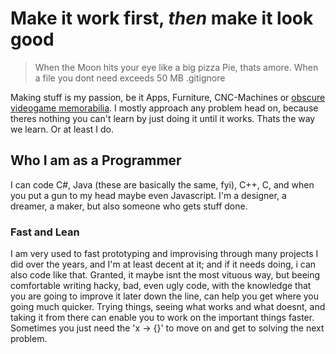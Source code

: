 # Make it work first, *then* make it look good

> When the Moon hits your eye 
> like a big pizza Pie, 
> thats amore.
> When a file you dont need
> exceeds 50 MB
> .gitignore

Making stuff is my passion, be it Apps, Furniture, CNC-Machines or [obscure videogame memorabilia](https://metrovideogame.fandom.com/wiki/Lighter). I mostly approach any problem head on, because theres nothing you can't learn by just doing it until it works. Thats the way we learn. Or at least I do.

## Who I am as a Programmer

I can code C#, Java (these are basically the same, fyi), C++, C, and when you put a gun to my head maybe even Javascript. I'm a designer, a dreamer, a maker, but also someone who gets stuff done. 

### Fast and Lean

I am very used to fast prototyping and improvising through many projects I did over the years, and I'm at least decent at it; and if it needs doing, i can also code like that. Granted, it maybe isnt the most vituous way, but beeing comfortable writing hacky, bad, even ugly code, with the knowledge that you are going to improve it later down the line, can help you get where you going much quicker. Trying things, seeing what works and what doesnt, and taking it from there can enable you to work on the important things faster. Sometimes you just need the 'x -> {}' to move on and get to solving the next problem.